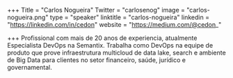+++
Title = "Carlos Nogueira"
Twitter = "carlosenog"
image = "carlos-nogueira.png"
type = "speaker"
linktitle = "carlos-nogueira"
linkedin = "https://linkedin.com/in/cedon"
website = "https://medium.com/@cedon_"

+++
Profissional com mais de 20 anos de experiencia, atualmente Especialista DevOps na Semantix. Trabalha como DevOps na equipe de produto que prove infraestrutura multicloud de data lake, search e ambiente de Big Data para clientes no setor financeiro, saúde, jurídico e governamental.